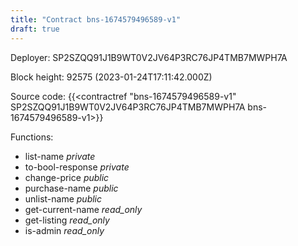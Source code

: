 ```yaml
---
title: "Contract bns-1674579496589-v1"
draft: true
---
```

Deployer: SP2SZQQ91J1B9WT0V2JV64P3RC76JP4TMB7MWPH7A


 



Block height: 92575 (2023-01-24T17:11:42.000Z)

Source code: {{<contractref "bns-1674579496589-v1" SP2SZQQ91J1B9WT0V2JV64P3RC76JP4TMB7MWPH7A bns-1674579496589-v1>}}

Functions:

* list-name _private_
* to-bool-response _private_
* change-price _public_
* purchase-name _public_
* unlist-name _public_
* get-current-name _read_only_
* get-listing _read_only_
* is-admin _read_only_
